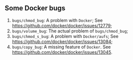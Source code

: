 ## Some Docker bugs

1. `bugs/chmod_bug`: A problem with `Docker`;
    See https://github.com/docker/docker/issues/12779;
1. `bugs/volume_bug`: The actual problem of `bugs/chmod_bug`;
1. `bugs/chmod_s_bug`: A problem with `Docker/aufs`;
    See https://github.com/docker/docker/issues/13084;
1. `bugs/copy_bug`: A missing feature of `Docker`.
    See https://github.com/docker/docker/issues/13045.
